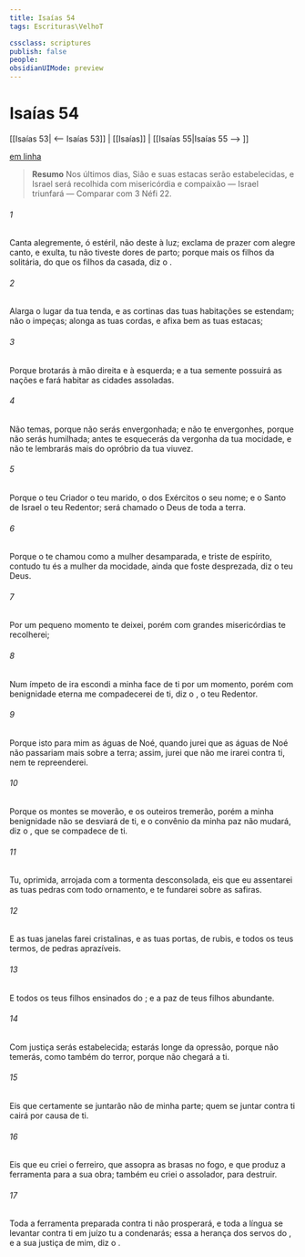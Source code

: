 ```yaml
---
title: Isaías 54
tags: Escrituras\VelhoT

cssclass: scriptures
publish: false
people:
obsidianUIMode: preview
---
```


# Isaías 54
[[Isaías 53| <-- Isaías 53]] | [[Isaías]] | [[Isaías 55|Isaías 55 --> ]]

[em linha](https://churchofjesuschrist.org/study/scriptures/ot/isa/54?lang=por)

> __Resumo__
Nos últimos dias, Sião e suas estacas serão estabelecidas, e Israel será recolhida com misericórdia e compaixão — Israel triunfará — Comparar com 3 Néfi 22.

###### 1 
Canta alegremente, ó estéril,  não deste à luz; exclama de prazer com alegre canto, e exulta, tu  não tiveste dores de parto; porque mais  os filhos da solitária, do que os filhos da casada, diz o .

###### 2 
Alarga o lugar da tua tenda, e as cortinas das tuas habitações se estendam; não o impeças; alonga as tuas cordas, e afixa bem as tuas estacas;

###### 3 
Porque brotarás à mão direita e à esquerda; e a tua semente possuirá as nações e fará habitar as cidades assoladas.

###### 4 
Não temas, porque não serás envergonhada; e não te envergonhes, porque não serás humilhada; antes te esquecerás da vergonha da tua mocidade, e não te lembrarás mais do opróbrio da tua viuvez.

###### 5 
Porque o teu Criador  o teu marido, o  dos Exércitos  o seu nome; e o Santo de Israel  o teu Redentor; será chamado o Deus de toda a terra.

###### 6 
Porque o  te chamou como a mulher desamparada, e triste de espírito, contudo tu és a mulher da mocidade, ainda que foste desprezada, diz o teu Deus.

###### 7 
Por um pequeno momento te deixei, porém com grandes misericórdias te recolherei;

###### 8 
Num ímpeto de ira escondi a minha face de ti por um momento, porém com benignidade eterna me compadecerei de ti, diz o , o teu Redentor.

###### 9 
Porque isto  para mim  as águas de Noé, quando jurei que as águas de Noé não passariam mais sobre a terra; assim, jurei que não me irarei  contra ti, nem te repreenderei.

###### 10 
Porque os montes se moverão, e os outeiros tremerão, porém a minha benignidade não se desviará de ti, e o convênio da minha paz não mudará, diz o , que se compadece de ti.

###### 11 
Tu, oprimida, arrojada com a tormenta  desconsolada, eis que eu assentarei as tuas pedras com todo ornamento, e te fundarei sobre as safiras.

###### 12 
E as tuas janelas farei cristalinas, e as tuas portas, de rubis, e todos os teus termos, de pedras aprazíveis.

###### 13 
E todos os teus filhos  ensinados do ; e a paz de teus filhos  abundante.

###### 14 
Com justiça serás estabelecida; estarás longe da opressão, porque  não temerás, como também do terror, porque não chegará a ti.

###### 15 
Eis que certamente se juntarão  não de minha parte; quem se juntar contra ti cairá por causa de ti.

###### 16 
Eis que eu criei o ferreiro, que assopra as brasas no fogo, e que produz a ferramenta para a sua obra; também eu criei o assolador, para destruir.

###### 17 
Toda a ferramenta preparada contra ti não prosperará, e toda a língua  se levantar contra ti em juízo tu a condenarás; essa  a herança dos servos do , e a sua justiça  de mim, diz o .

